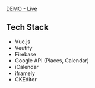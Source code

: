 [DEMO - Live](https://gracious-booth-107a3f.netlify.app/#/)

## Tech Stack

- Vue.js
- Veutify
- Firebase
- Google API (Places, Calendar)
- iCalendar
- iframely
- CKEditor
